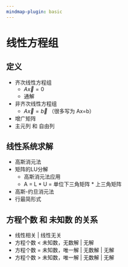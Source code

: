 ```yaml
---
mindmap-plugin: basic
---
```


# 线性方程组

## 定义
- 齐次线性方程组
    - $A \vec{x} = 0$
    - 通解
- 非齐次线性方程组
    - $A \vec{x} = \vec b$ （很多写为 Ax=b）
- 增广矩阵
- 主元列 和 自由列

## 线性系统求解
- 高斯消元法
- 矩阵的LU分解
    - 高斯消元法应用
    - A = L * U = 单位下三角矩阵 * 上三角矩阵
- 高斯-约旦消元法
- 行最简形式

## 方程个数 和 未知数 的关系
- 线性相关 | 线性无关
- 方程个数 < 未知数，无数解 | 无解
- 方程个数 = 未知数，唯一解 | 无数解 | 无解
- 方程个数 > 未知数，唯一解 | 无数解 | 无解